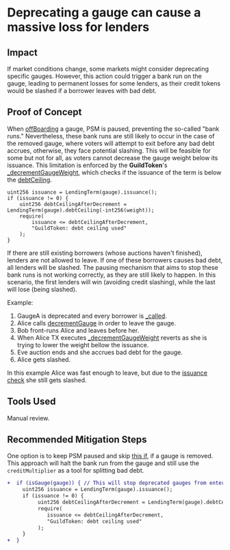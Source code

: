 # Deprecating a gauge can cause a massive loss for lenders

## Impact
If market conditions change, some markets might consider deprecating specific gauges. However, this action could trigger a bank run on the gauge, leading to permanent losses for some lenders, as their credit tokens would be slashed if a borrower leaves with bad debt.

## Proof of Concept
When [offBoarding](https://github.com/code-423n4/2023-12-ethereumcreditguild/blob/main/src/governance/LendingTermOffboarding.sol#L153-L170) a gauge, PSM is paused, preventing the so-called "bank runs." Nevertheless, these bank runs are still likely to occur in the case of the removed gauge, where voters will attempt to exit before any bad debt accrues, otherwise, they face potential slashing. This will be feasible for some but not for all, as voters cannot decrease the gauge weight below its issuance. This limitation is enforced by the **GuildToken**'s [_decrementGaugeWeight](https://github.com/code-423n4/2023-12-ethereumcreditguild/blob/main/src/tokens/GuildToken.sol#L224-L231), which checks if the issuance of the term is below the [debtCeiling](https://github.com/code-423n4/2023-12-ethereumcreditguild/blob/main/src/loan/LendingTerm.sol#L270).

```solidity
uint256 issuance = LendingTerm(gauge).issuance();
if (issuance != 0) {
    uint256 debtCeilingAfterDecrement = LendingTerm(gauge).debtCeiling(-int256(weight));
    require(
        issuance <= debtCeilingAfterDecrement,
        "GuildToken: debt ceiling used"
    );
}
```

If there are still existing borrowers (whose auctions haven't finished), lenders are not allowed to leave. If one of these borrowers causes bad debt, all lenders will be slashed. The pausing mechanism that aims to stop these bank runs is not working correctly, as they are still likely to happen. In this scenario, the first lenders will win (avoiding credit slashing), while the last will lose (being slashed).

Example:

1. GaugeA is deprecated and every borrower is [_called](https://github.com/code-423n4/2023-12-ethereumcreditguild/blob/main/src/loan/LendingTerm.sol#L683-L688).
2. Alice calls [decrementGauge](https://github.com/code-423n4/2023-12-ethereumcreditguild/blob/main/src/tokens/ERC20Gauges.sol#L301-L312) in order to leave the gauge.
3. Bob front-runs Alice and leaves before her.
4. When Alice TX executes [_decrementGaugeWeight](https://github.com/code-423n4/2023-12-ethereumcreditguild/blob/main/src/tokens/GuildToken.sol#L224-L231) reverts as she is trying to lower the weight bellow the issuance.
5. Eve auction ends and she accrues bad debt for the gauge.
6. Alice gets slashed.

In this example Alice was fast enough to leave, but due to the [issuance check](https://github.com/code-423n4/2023-12-ethereumcreditguild/blob/main/src/tokens/GuildToken.sol#L224-L231) she still gets slashed. 

## Tools Used
Manual review.

## Recommended Mitigation Steps
One option is to keep PSM paused and skip [this if](https://github.com/code-423n4/2023-12-ethereumcreditguild/blob/main/src/tokens/GuildToken.sol#L224-L231), if a gauge is removed. This approach will halt the bank run from the gauge and still use the `creditMultiplier` as a tool for splitting bad debt.

```diff
+  if (isGauge(gauge)) { // This will stop deprecated gauges from entering
     uint256 issuance = LendingTerm(gauge).issuance();
     if (issuance != 0) {
          uint256 debtCeilingAfterDecrement = LendingTerm(gauge).debtCeiling(-int256(weight));
          require(
             issuance <= debtCeilingAfterDecrement,
             "GuildToken: debt ceiling used"
          );
     }
+  }
```